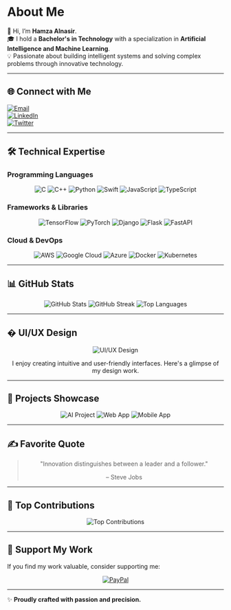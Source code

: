 # About Me
👋 Hi, I’m **Hamza Alnasir**.  
🎓 I hold a **Bachelor's in Technology** with a specialization in **Artificial Intelligence and Machine Learning**.  
💡 Passionate about building intelligent systems and solving complex problems through innovative technology.

---

## 🌐 Connect with Me
[![Email](https://img.shields.io/badge/Email-D14836?logo=gmail&logoColor=white)](mailto:hamzaalnasir7@gmail.com)  
[![LinkedIn](https://img.shields.io/badge/LinkedIn-0077B5?logo=linkedin&logoColor=white)](https://linkedin.com/in/yourprofile)  
[![Twitter](https://img.shields.io/badge/Twitter-1DA1F2?logo=twitter&logoColor=white)](https://twitter.com/yourprofile)  

---

## 🛠️ Technical Expertise
### Programming Languages
<div align="center">
  <img src="https://img.shields.io/badge/c-%2300599C.svg?style=flat&logo=c&logoColor=white" alt="C" />
  <img src="https://img.shields.io/badge/c++-%2300599C.svg?style=flat&logo=c%2B%2B&logoColor=white" alt="C++" />
  <img src="https://img.shields.io/badge/python-3670A0?style=flat&logo=python&logoColor=ffdd54" alt="Python" />
  <img src="https://img.shields.io/badge/swift-F54A2A?style=flat&logo=swift&logoColor=white" alt="Swift" />
  <img src="https://img.shields.io/badge/javascript-%23323330.svg?style=flat&logo=javascript&logoColor=%23F7DF1E" alt="JavaScript" />
  <img src="https://img.shields.io/badge/typescript-%23007ACC.svg?style=flat&logo=typescript&logoColor=white" alt="TypeScript" />
</div>

### Frameworks & Libraries
<div align="center">
  <img src="https://img.shields.io/badge/TensorFlow-%23FF6F00.svg?style=flat&logo=TensorFlow&logoColor=white" alt="TensorFlow" />
  <img src="https://img.shields.io/badge/PyTorch-%23EE4C2C.svg?style=flat&logo=PyTorch&logoColor=white" alt="PyTorch" />
  <img src="https://img.shields.io/badge/django-%23092E20.svg?style=flat&logo=django&logoColor=white" alt="Django" />
  <img src="https://img.shields.io/badge/flask-%23000.svg?style=flat&logo=flask&logoColor=white" alt="Flask" />
  <img src="https://img.shields.io/badge/FastAPI-005571?style=flat&logo=fastapi" alt="FastAPI" />
</div>

### Cloud & DevOps
<div align="center">
  <img src="https://img.shields.io/badge/AWS-%23FF9900.svg?style=flat&logo=amazon-aws&logoColor=white" alt="AWS" />
  <img src="https://img.shields.io/badge/GoogleCloud-%234285F4.svg?style=flat&logo=google-cloud&logoColor=white" alt="Google Cloud" />
  <img src="https://img.shields.io/badge/azure-%230072C6.svg?style=flat&logo=microsoftazure&logoColor=white" alt="Azure" />
  <img src="https://img.shields.io/badge/docker-%230db7ed.svg?style=flat&logo=docker&logoColor=white" alt="Docker" />
  <img src="https://img.shields.io/badge/kubernetes-%23326ce5.svg?style=flat&logo=kubernetes&logoColor=white" alt="Kubernetes" />
</div>

---

## 📊 GitHub Stats
<div align="center">
  <img src="https://github-readme-stats.vercel.app/api?username=HamzaAlnasir&theme=default&hide_border=false&include_all_commits=true&count_private=true" alt="GitHub Stats" />
  <img src="https://github-readme-streak-stats.herokuapp.com/?user=HamzaAlnasir&theme=default&hide_border=false" alt="GitHub Streak" />
  <img src="https://github-readme-stats.vercel.app/api/top-langs/?username=HamzaAlnasir&theme=default&hide_border=false&include_all_commits=true&count_private=true&layout=compact" alt="Top Languages" />
</div>

---

## � UI/UX Design
<div align="center">
  <img src="https://via.placeholder.com/400x200.png/0077B5/FFFFFF?text=UI/UX+Design" alt="UI/UX Design" />
  <p>I enjoy creating intuitive and user-friendly interfaces. Here's a glimpse of my design work.</p>
</div>

---

## 🎨 Projects Showcase
<div align="center">
  <img src="https://via.placeholder.com/400x200.png/FF6F00/FFFFFF?text=AI+Project" alt="AI Project" />
  <img src="https://via.placeholder.com/400x200.png/00ADD8/FFFFFF?text=Web+App" alt="Web App" />
  <img src="https://via.placeholder.com/400x200.png/092E20/FFFFFF?text=Mobile+App" alt="Mobile App" />
</div>

---

## ✍️ Favorite Quote
<div align="center">
  <blockquote>
    <p>"Innovation distinguishes between a leader and a follower."</p>
    <footer>– Steve Jobs</footer>
  </blockquote>
</div>

---

## 🚀 Top Contributions
<div align="center">
  <img src="https://github-contributor-stats.vercel.app/api?username=HamzaAlnasir&limit=5&theme=default&combine_all_yearly_contributions=true" alt="Top Contributions" />
</div>

---

## 🙌 Support My Work
If you find my work valuable, consider supporting me:  
<div align="center">
  <a href="https://paypal.me/alnasirhamza-1@oksbi">
    <img src="https://img.shields.io/badge/PayPal-00457C?style=for-the-badge&logo=paypal&logoColor=white" alt="PayPal" />
  </a>
</div>

---

✨ **Proudly crafted with passion and precision.**